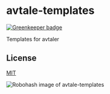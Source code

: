 # avtale-templates

[![Greenkeeper badge](https://badges.greenkeeper.io/telemark/avtale-templates.svg)](https://greenkeeper.io/)

Templates for avtaler

## License

[MIT](LICENSE)

![Robohash image of avtale-templates](https://robots.kebabstudios.party/avtale-templates.png "Robohash image of avtale-templates")